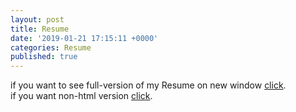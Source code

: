 ```yaml
---
layout: post
title: Resume
date: '2019-01-21 17:15:11 +0000'
categories: Resume
published: true
---
```

if you want to see full-version of my Resume on new window <a href="https://youngtakcho.github.io/resumecards/" target="_blank">click</a>.<br>
if you want non-html version <a href = "https://drive.google.com/file/d/1IBNdPahRHqRLsqAkjFCEDu_HFjDl60JP/view?usp=sharing">click</a>.

<img src="{{ site.github.url }}/youngtakcho.github.io/images/fulls/resume_h.PNG" alt="" />
